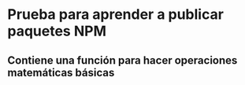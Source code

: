 # Prueba para aprender a publicar paquetes NPM
## Contiene una función para hacer operaciones matemáticas básicas